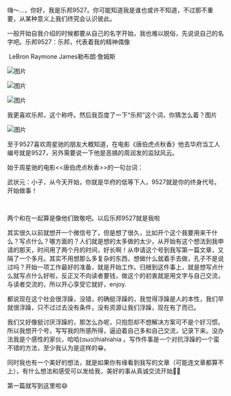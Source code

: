 嗨～…，你好，我是乐邦9527。你可能知道我是谁也或许不知道，不过那不重要，从某种意义上我们终究会认识彼此。

一般开始自我介绍的时候都要从自己的名字开始，我也难以脱俗，先说说自己的名字吧。乐邦9527：乐邦，代表着我的精神偶像

 LeBron Raymone James勒布朗·詹姆斯

![图片](http://mmbiz.qpic.cn/mmbiz_jpg/QSq82UeQT6AFyOqHO3q4Wz7AocQQxMULZZVFCeGibPUiaIBeq3rD8ZVREsGEQOHb16JNk7iax36NbnRa6aPT0m06w/640?wx_fmt=jpeg&tp=webp&wxfrom=5&wx_lazy=1&wx_co=1)

![图片](http://mmbiz.qpic.cn/mmbiz_jpg/QSq82UeQT6AFyOqHO3q4Wz7AocQQxMULEiajYWjibLLKZ5CzX0SicWOKtcS4WKj0h9DQPqvHamAlrhY0s4NJGVfng/640?wx_fmt=jpeg&tp=webp&wxfrom=5&wx_lazy=1&wx_co=1)

![图片](http://mmbiz.qpic.cn/mmbiz_jpg/QSq82UeQT6AFyOqHO3q4Wz7AocQQxMULEP2hHibrZ1yTibbrtyzNytyWUrgCnicl2rlCGDWzdLoD9mu4Ktk2ibamcg/640?wx_fmt=jpeg&tp=webp&wxfrom=5&wx_lazy=1&wx_co=1)

我更喜欢乐邦，这个称呼。然后我百度了一下“乐邦”这个词，你猜怎么着？图片

![图片](http://mmbiz.qpic.cn/mmbiz_png/QSq82UeQT6AFyOqHO3q4Wz7AocQQxMUL7doxbFCtHXYJGBIsjmmgcPD1OlFpaI7Nibav037FAw7JQMQBhibbOZHQ/640?wx_fmt=png&tp=webp&wxfrom=5&wx_lazy=1&wx_co=1)  

至于9527喜欢周星驰的朋友大概知道，在电影《唐伯虎点秋香》他去华府当工人编号就是9527，另外需要说一下他是恶搞的周润发的监狱风云。

始于周星驰的电影<<唐伯虎点秋香>>的一句台词：

  
武状元：小子，从今天开始，你就是华府的低等下人，9527就是你的终身代号。开始做事！   

![图片](data:image/gif;base64,iVBORw0KGgoAAAANSUhEUgAAAAEAAAABCAYAAAAfFcSJAAAADUlEQVQImWNgYGBgAAAABQABh6FO1AAAAABJRU5ErkJggg==)

![图片](data:image/gif;base64,iVBORw0KGgoAAAANSUhEUgAAAAEAAAABCAYAAAAfFcSJAAAADUlEQVQImWNgYGBgAAAABQABh6FO1AAAAABJRU5ErkJggg==)  

两个和在一起算是像他们致敬吧。以后乐邦9527就是我啦

其实很久以前就想开一个微信号了，但是想了很久，比如开个这个我要用来干什么？写点什么？哪方面的？人们就是想的太多做的太少，从开始有这个想法到我申请的那天，时间用了两个月的时间，好长啊！从申请这个号到我写第一篇文章，又隔了一个多月。其实不用想那么多复杂的东西，想做什么就着手去做，孔子不是说过吗？开始一项工作最好的准备，就是开始工作。归根到这件事上，就是想写点什么就写点什么好啦，反正又不向读者要钱，做这个的初衷就是用文字与自己交流，与读者交流的，所以开心享受它就好，enjoy.

都说现在这个社会很浮躁，没错，的确挺浮躁的，我觉得浮躁是人的本性，我们早就很浮躁，只不过过去没有条件，没有资源让我们浮躁，现在有了而已。

我们又好像挺讨厌浮躁的，那怎么办呢，只抱怨却不想解决方案可不是个好习惯。所以我想开个号，写写我的所感所得，逼迫着自己多和自己交流，记录下来。没办法我是个感性的家伙，哈哈(ಡωಡ)hiahiahia 。写作件事是一个对抗浮躁的一个蛮不错的方法，至少我认为是这样的😁。

同时我也有一个美好的想法，就是如果你有缘看到我写的文章（可能连文章都算不上），有什么想法和感受可以发给我，美好的事从真诚交流开始👏👏

第一篇就写到这里啦😄

![图片](data:image/gif;base64,iVBORw0KGgoAAAANSUhEUgAAAAEAAAABCAYAAAAfFcSJAAAADUlEQVQImWNgYGBgAAAABQABh6FO1AAAAABJRU5ErkJggg==)